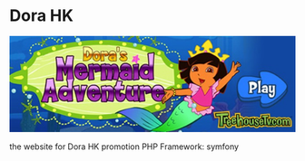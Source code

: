 # Dora HK
![alt text](https://github.com/moonChildLady/dora/blob/main/project/web/images/banner1.jpg?raw=true)

the website for Dora HK promotion
PHP Framework: symfony
